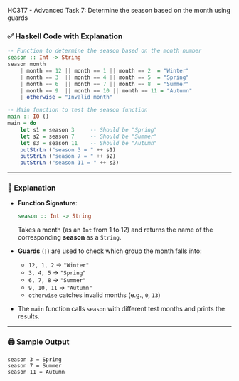 HC3T7 - Advanced Task 7: Determine the season based on the month using guards


### ✅ Haskell Code with Explanation

```haskell
-- Function to determine the season based on the month number
season :: Int -> String
season month
    | month == 12 || month == 1 || month == 2  = "Winter"
    | month == 3  || month == 4 || month == 5  = "Spring"
    | month == 6  || month == 7 || month == 8  = "Summer"
    | month == 9  || month == 10 || month == 11 = "Autumn"
    | otherwise = "Invalid month"

-- Main function to test the season function
main :: IO ()
main = do
    let s1 = season 3     -- Should be "Spring"
    let s2 = season 7     -- Should be "Summer"
    let s3 = season 11    -- Should be "Autumn"
    putStrLn ("season 3 = " ++ s1)
    putStrLn ("season 7 = " ++ s2)
    putStrLn ("season 11 = " ++ s3)
```

---

### 🧠 Explanation

* **Function Signature**:

  ```haskell
  season :: Int -> String
  ```

  Takes a month (as an `Int` from 1 to 12) and returns the name of the corresponding **season** as a `String`.

* **Guards** (`|`) are used to check which group the month falls into:

  * `12, 1, 2` → `"Winter"`
  * `3, 4, 5` → `"Spring"`
  * `6, 7, 8` → `"Summer"`
  * `9, 10, 11` → `"Autumn"`
  * `otherwise` catches invalid months (e.g., `0`, `13`)

* The `main` function calls `season` with different test months and prints the results.

---



### 🖨️ Sample Output

```
season 3 = Spring
season 7 = Summer
season 11 = Autumn
```

